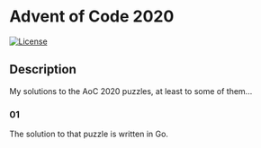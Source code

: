 # Advent of Code 2020

[![License](https://img.shields.io/badge/license-MIT-blue.svg)](/LICENSE)

## Description

My solutions to the AoC 2020 puzzles, at least to some of them...

### 01

The solution to that puzzle is written in Go.
